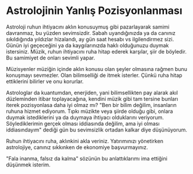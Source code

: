 # Astrolojinin Yanlış Pozisyonlanması

Astroloji ruhun ihtiyacını aklın konusuymuş gibi pazarlayarak samimi davranmaz,
bu yüzden sevimsizdir. Sabah uyandığınızda ya da canınız sıkıldığında yıldızlar
hizalandı, ay gün saat hesabı vs ilgilendirmez sizi. Günün iyi geçeceğini ya da
kaygılarınızda haklı olduğunuzu duymak istersiniz. Müzik, ruhun ihtiyacını ruha
hitap ederek karşılar, şiir de böyledir. Bu samimiyet de onları sevimli yapar.

Müzisyenler müziğin içinde aklın konusu olan şeyler olmasına rağmen bunu
konuşmayı sevmezler. Olan bilimselliği de itmek isterler. Çünkü ruha hitap
ettiklerini bilirler ve onu korurlar. 

Astrologlar da kuantumdan, enerjiden, yani bilimsellikten pay alarak akıl
düzleminden itibar toplayacağına, kendini müzik gibi tam tersine bunları iterek
pozisyonlasa daha iyi olmaz mı? "Ben bir bilim değilim, insanların ruhuna
hizmet ediyorum. Tıpkı müzikte veya şiirde olduğu gibi, onlara duymak
istediklerini ya da duymaya ihtiyacı olduklarını veriyorum. Söylediklerimin
gerçek olması iddiasında değilim, ama iyi olması iddiasındayım" dediği gün bu
sevimsizlik ortadan kalkar diye düşünüyorum.

Ruhun ihtiyacını ruha, aklınkini akla veriniz. Yatırımınızı yönetirken
astrolojiye, canınız sıkkınken de ekonomiye başvurmayınız.

"Fala inanma, falsız da kalma" sözünün bu anlattıklarımı ima ettiğini düşünmek
isterim.
